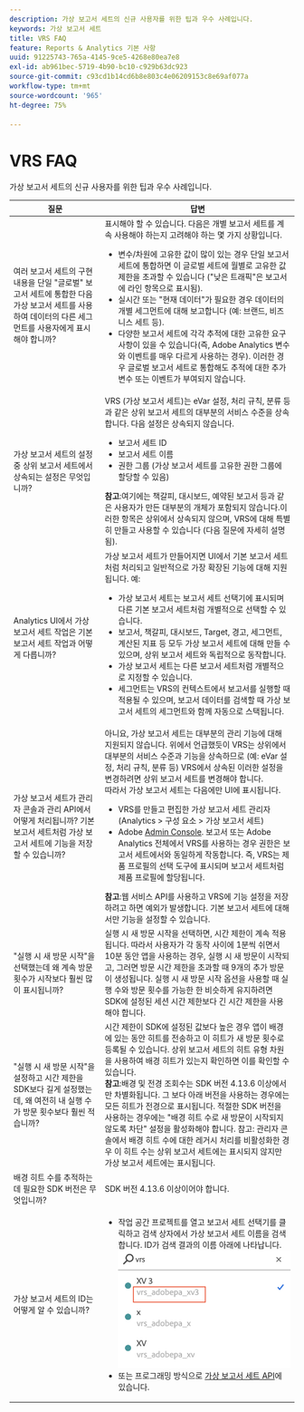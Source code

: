 ```yaml
---
description: 가상 보고서 세트의 신규 사용자를 위한 팁과 우수 사례입니다.
keywords: 가상 보고서 세트
title: VRS FAQ
feature: Reports & Analytics 기본 사항
uuid: 91225743-765a-4145-9ce5-4268e80ea7e8
exl-id: ab961bec-5719-4b90-bc10-c929b63dc923
source-git-commit: c93cd1b14cd6b8e803c4e06209153c8e69af077a
workflow-type: tm+mt
source-wordcount: '965'
ht-degree: 75%

---
```


# VRS FAQ

가상 보고서 세트의 신규 사용자를 위한 팁과 우수 사례입니다.

| 질문 | 답변 |
| --- | --- |
| 여러 보고서 세트의 구현 내용을 단일 &quot;글로벌&quot; 보고서 세트에 통합한 다음 가상 보고서 세트를 사용하여 데이터의 다른 세그먼트를 사용자에게 표시해야 합니까? | 표시해야 할 수 있습니다. 다음은 개별 보고서 세트를 계속 사용해야 하는지 고려해야 하는 몇 가지 상황입니다.<ul><li>변수/차원에 고유한 값이 많이 있는 경우 단일 보고서 세트에 통합하면 이 글로벌 세트에 월별로 고유한 값 제한을 초과할 수 있습니다 (&quot;낮은 트래픽&quot;은 보고서에 라인 항목으로 표시됨).</li><li>실시간 또는 &quot;현재 데이터&quot;가 필요한 경우 데이터의 개별 세그먼트에 대해 보고합니다 (예: 브랜드, 비즈니스 세트 등).</li><li>다양한 보고서 세트에 각각 추적에 대한 고유한 요구 사항이 있을 수 있습니다(즉, Adobe Analytics 변수와 이벤트를 매우 다르게 사용하는 경우). 이러한 경우 글로벌 보고서 세트로 통합해도 추적에 대한 추가 변수 또는 이벤트가 부여되지 않습니다.</li></ul> |
| 가상 보고서 세트의 설정 중 상위 보고서 세트에서 상속되는 설정은 무엇입니까? | VRS (가상 보고서 세트)는 eVar 설정, 처리 규칙, 분류 등과 같은 상위 보고서 세트의 대부분의 서비스 수준을 상속합니다.  다음 설정은 상속되지 않습니다.<ul><li>보고서 세트 ID</li><li>보고서 세트 이름 </li><li>권한 그룹 (가상 보고서 세트를 고유한 권한 그룹에 할당할 수 있음)</li></ul>**참고**:여기에는 책갈피, 대시보드, 예약된 보고서 등과 같은 사용자가 만든 대부분의 개체가 포함되지 않습니다.이러한 항목은 상위에서 상속되지 않으며, VRS에 대해 특별히 만들고 사용할 수 있습니다 (다음 질문에 자세히 설명됨). |
| Analytics UI에서 가상 보고서 세트 작업은 기본 보고서 세트 작업과 어떻게 다릅니까? | 가상 보고서 세트가 만들어지면 UI에서 기본 보고서 세트처럼 처리되고 일반적으로 가장 확장된 기능에 대해 지원됩니다. 예:<ul><li>가상 보고서 세트는 보고서 세트 선택기에 표시되며 다른 기본 보고서 세트처럼 개별적으로 선택할 수 있습니다.</li><li>보고서, 책갈피, 대시보드, Target, 경고, 세그먼트, 계산된 지표 등 모두 가상 보고서 세트에 대해 만들 수 있으며, 상위 보고서 세트와 독립적으로 동작합니다.</li><li>가상 보고서 세트는 다른 보고서 세트처럼 개별적으로 지정할 수 있습니다.</li><li>세그먼트는 VRS의 컨텍스트에서 보고서를 실행할 때 적용될 수 있으며, 보고서 데이터를 검색할 때 가상 보고서 세트의 세그먼트와 함께 자동으로 스택됩니다.</li></ul> |
| 가상 보고서 세트가 관리자 콘솔과 관리 API에서 어떻게 처리됩니까? 기본 보고서 세트처럼 가상 보고서 세트에 기능을 저장할 수 있습니까? | 아니요, 가상 보고서 세트는 대부분의 관리 기능에 대해 지원되지 않습니다. 위에서 언급했듯이 VRS는 상위에서 대부분의 서비스 수준과 기능을 상속하므로 (예: eVar 설정, 처리 규칙, 분류 등) VRS에서 상속된 이러한 설정을 변경하려면 상위 보고서 세트를 변경해야 합니다.<br>따라서 가상 보고서 세트는 다음에만 UI에 표시됩니다.<ul><li>VRS를 만들고 편집한 가상 보고서 세트 관리자 (Analytics > 구성 요소 > 가상 보고서 세트)</li><li>Adobe [Admin Console](https://helpx.adobe.com/enterprise/admin-guide.html/enterprise/using/welcome.ug.html). 보고서 또는 Adobe Analytics 전체에서 VRS를 사용하는 경우 권한은 보고서 세트에서와 동일하게 작동합니다. 즉, VRS는 제품 프로필의 선택 도구에 표시되며 보고서 세트처럼 제품 프로필에 할당됩니다.</li></ul>**참고**:웹 서비스 API를 사용하고 VRS에 기능 설정을 저장하려고 하면 예외가 발생합니다. 기본 보고서 세트에 대해서만 기능을 설정할 수 있습니다. |
| &quot;실행 시 새 방문 시작&quot;을 선택했는데 왜 계속 방문 횟수가 시작보다 훨씬 많이 표시됩니까? | 실행 시 새 방문 시작을 선택하면, 시간 제한이 계속 적용됩니다. 따라서 사용자가 각 동작 사이에 1분씩 쉬면서 10분 동안 앱을 사용하는 경우, 실행 시 새 방문이 시작되고, 그러면 방문 시간 제한을 초과할 때 9개의 추가 방문이 생성됩니다. 실행 시 새 방문 시작 옵션을 사용할 때 실행 수와 방문 횟수를 가능한 한 비슷하게 유지하려면 SDK에 설정된 세션 시간 제한보다 긴 시간 제한을 사용해야 합니다. |
|  &quot;실행 시 새 방문 시작&quot;을 설정하고 시간 제한을 SDK보다 길게 설정했는데, 왜 여전히 내 실행 수가 방문 횟수보다 훨씬 적습니까? | 시간 제한이 SDK에 설정된 값보다 높은 경우 앱이 배경에 있는 동안 히트를 전송하고 이 히트가 새 방문 횟수로 등록될 수 있습니다. 상위 보고서 세트의 히트 유형 차원을 사용하여 배경 히트가 있는지 확인하면 이를 확인할 수 있습니다.<br>**참고**:배경 및 전경 조회수는 SDK 버전 4.13.6 이상에서만 차별화됩니다. 그 보다 아래 버전을 사용하는 경우에는 모든 히트가 전경으로 표시됩니다. 적절한 SDK 버전을 사용하는 경우에는 &quot;배경 히트 수로 새 방문이 시작되지 않도록 차단&quot; 설정을 활성화해야 합니다.    참고: 관리자 콘솔에서 배경 히트 수에 대한 레거시 처리를 비활성화한 경우 이 히트 수는 상위 보고서 세트에는 표시되지 않지만 가상 보고서 세트에는 표시됩니다. |
| 배경 히트 수를 추적하는 데 필요한 SDK 버전은 무엇입니까? | SDK 버전 4.13.6 이상이어야 합니다. |
| 가상 보고서 세트의 ID는 어떻게 알 수 있습니까? | <ul><li>작업 공간 프로젝트를 열고 보고서 세트 선택기를 클릭하고 검색 상자에서 가상 보고서 세트 이름을 검색합니다. ID가 검색 결과의 이름 아래에 나타납니다.<br>![](assets/vrs-id.png)</li><li> 또는 프로그래밍 방식으로 [가상 보고서 세트 API](https://www.adobe.io/apis/experiencecloud/analytics/docs.html#!AdobeDocs/analytics-2.0-apis/master/vrs.md)에 있습니다.</li></ul> |

